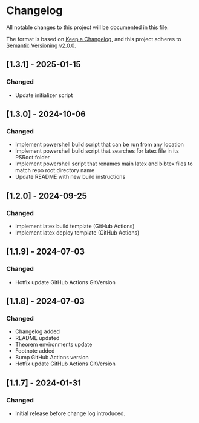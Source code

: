 # Changelog

All notable changes to this project will be documented in this file.

The format is based on [Keep a Changelog](https://keepachangelog.com/en/1.0.0/),
and this project adheres to [Semantic Versioning v2.0.0](https://semver.org/spec/v2.0.0.html).

## [1.3.1] - 2025-01-15

### Changed

- Update initializer script

## [1.3.0] - 2024-10-06

### Changed

- Implement powershell build script that can be run from any location
- Implement powershell build script that searches for latex file in its PSRoot folder
- Implement powershell script that renames main latex and bibtex files to match repo root directory name
- Update README with new build instructions

## [1.2.0] - 2024-09-25

### Changed

- Implement latex build template (GitHub Actions)
- Implement latex deploy template (GitHub Actions)

## [1.1.9] - 2024-07-03

### Changed

- Hotfix update GitHub Actions GitVersion

## [1.1.8] - 2024-07-03

### Changed

- Changelog added
- README updated
- Theorem environments update
- Footnote added
- Bump GitHub Actions version
- Hotfix update GitHub Actions GitVersion

## [1.1.7] - 2024-01-31

### Changed

- Initial release before change log introduced.
